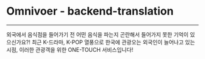 # Omnivoer - backend-translation
---
외국에서 음식점을 들어가기 전 어떤 음식을 파는지 곤란해서 들어가지 못한 기억이 있으신가요?!
최근 K-드라마, K-POP 열풍으로 한국에 관광오는 외국인이 늘어나고 있는 시점, 이러한 관광객을 위한 ONE-TOUCH 서비스입니다!

